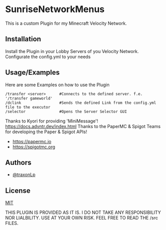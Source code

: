 
# SunriseNetworkMenus

This is a custom Plugin for my Minecraft Velocity Network.


## Installation

Install the Plugin in your Lobby Servers of you Velocity Network.
Configurate the config.yml to your needs
## Usage/Examples

Here are some Examples on how to use the Plugin
```
/transfer <server>      #Connects to the defined server. f.e. '/transfer gameworld'
/dclink                 #Sends the defined Link from the config.yml file to the executor
/selector               #Opens the Server Selector GUI
```
Thanks to Kyori for providing 'MiniMessage'! 
https://docs.advntr.dev/index.html
Thanks to the PaperMC & Spigot Teams for developing the Paper & Spigot APIs!
- https://papermc.io
- https://spigotmc.org
## Authors

- [@traxonLp](https://www.github.com/traxonLp)


## License

[MIT](https://choosealicense.com/licenses/mit/)

THIS PLUGIN IS PROVIDED AS IT IS. I DO NOT TAKE ANY RESPONSIBILITY NOR LIALBILITY. USE AT YOUR OWN RISK. FEEL FREE TO READ THE /src FILES.
